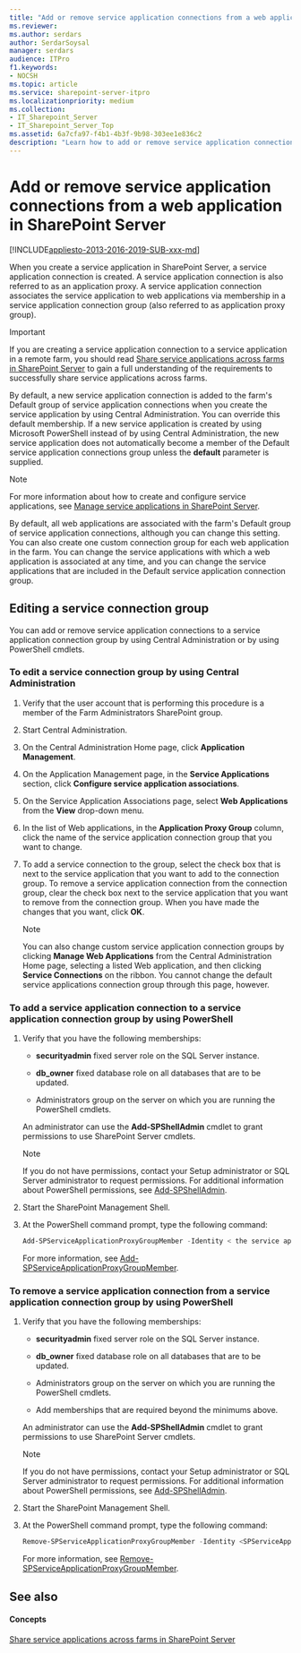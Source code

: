 ```yaml
---
title: "Add or remove service application connections from a web application in SharePoint Server"
ms.reviewer: 
ms.author: serdars
author: SerdarSoysal
manager: serdars
audience: ITPro
f1.keywords:
- NOCSH
ms.topic: article
ms.service: sharepoint-server-itpro
ms.localizationpriority: medium
ms.collection:
- IT_Sharepoint_Server
- IT_Sharepoint_Server_Top
ms.assetid: 6a7cfa97-f4b1-4b3f-9b98-303ee1e836c2
description: "Learn how to add or remove service application connections to a service application connection group in SharePoint Server."
---
```


# Add or remove service application connections from a web application in SharePoint Server

[!INCLUDE[appliesto-2013-2016-2019-SUB-xxx-md](../includes/appliesto-2013-2016-2019-SUB-xxx-md.md)]
  
When you create a service application in SharePoint Server, a service application connection is created. A service application connection is also referred to as an application proxy. A service application connection associates the service application to web applications via membership in a service application connection group (also referred to as application proxy group). 
  
> [!IMPORTANT]
> If you are creating a service application connection to a service application in a remote farm, you should read [Share service applications across farms in SharePoint Server](share-service-applications-across-farms.md) to gain a full understanding of the requirements to successfully share service applications across farms. 
  
By default, a new service application connection is added to the farm's Default group of service application connections when you create the service application by using Central Administration. You can override this default membership. If a new service application is created by using Microsoft PowerShell instead of by using Central Administration, the new service application does not automatically become a member of the Default service application connections group unless the **default** parameter is supplied. 
  
> [!NOTE]
> For more information about how to create and configure service applications, see [Manage service applications in SharePoint Server](service-application-management.md). 
  
By default, all web applications are associated with the farm's Default group of service application connections, although you can change this setting. You can also create one custom connection group for each web application in the farm. You can change the service applications with which a web application is associated at any time, and you can change the service applications that are included in the Default service application connection group.
  
## Editing a service connection group
<a name="Section2"> </a>

You can add or remove service application connections to a service application connection group by using Central Administration or by using PowerShell cmdlets.
  
### To edit a service connection group by using Central Administration

1. Verify that the user account that is performing this procedure is a member of the Farm Administrators SharePoint group.
    
2. Start Central Administration.
    
3. On the Central Administration Home page, click **Application Management**.
    
4. On the Application Management page, in the **Service Applications** section, click **Configure service application associations**. 
    
5. On the Service Application Associations page, select **Web Applications** from the **View** drop-down menu. 
    
6. In the list of Web applications, in the **Application Proxy Group** column, click the name of the service application connection group that you want to change. 
    
7. To add a service connection to the group, select the check box that is next to the service application that you want to add to the connection group. To remove a service application connection from the connection group, clear the check box next to the service application that you want to remove from the connection group. When you have made the changes that you want, click **OK**.
    
    > [!NOTE]
    > You can also change custom service application connection groups by clicking **Manage Web Applications** from the Central Administration Home page, selecting a listed Web application, and then clicking **Service Connections** on the ribbon. You cannot change the default service applications connection group through this page, however. 
  
### To add a service application connection to a service application connection group by using PowerShell

1. Verify that you have the following memberships:
    
   - **securityadmin** fixed server role on the SQL Server instance. 
    
   - **db_owner** fixed database role on all databases that are to be updated. 
    
   - Administrators group on the server on which you are running the PowerShell cmdlets.
    
   An administrator can use the **Add-SPShellAdmin** cmdlet to grant permissions to use SharePoint Server cmdlets. 
    
   > [!NOTE]
   > If you do not have permissions, contact your Setup administrator or SQL Server administrator to request permissions. For additional information about PowerShell permissions, see [Add-SPShellAdmin](/powershell/module/sharepoint-server/Add-SPShellAdmin?view=sharepoint-ps&preserve-view=true). 
  
2. Start the SharePoint Management Shell.
    
3. At the PowerShell command prompt, type the following command:
    
   ```powershell
   Add-SPServiceApplicationProxyGroupMember -Identity < the service application proxy group > -Member <members to add to the service application proxy group>
   ```

   For more information, see [Add-SPServiceApplicationProxyGroupMember](/powershell/module/sharepoint-server/Add-SPServiceApplicationProxyGroupMember?view=sharepoint-ps&preserve-view=true).
    
### To remove a service application connection from a service application connection group by using PowerShell

1. Verify that you have the following memberships:
    
   - **securityadmin** fixed server role on the SQL Server instance. 
    
   - **db_owner** fixed database role on all databases that are to be updated. 
    
   - Administrators group on the server on which you are running the PowerShell cmdlets.
    
   - Add memberships that are required beyond the minimums above.
    
   An administrator can use the **Add-SPShellAdmin** cmdlet to grant permissions to use SharePoint Server cmdlets. 
    
   > [!NOTE]
   > If you do not have permissions, contact your Setup administrator or SQL Server administrator to request permissions. For additional information about PowerShell permissions, see [Add-SPShellAdmin](/powershell/module/sharepoint-server/Add-SPShellAdmin?view=sharepoint-ps&preserve-view=true). 
  
2. Start the SharePoint Management Shell.
    
3. At the PowerShell command prompt, type the following command:
    
   ```powershell
   Remove-SPServiceApplicationProxyGroupMember -Identity <SPServiceApplicationProxyGroupPipeBind> -Member <SPServiceApplicationProxyPipeBind >
   ```

   For more information, see [Remove-SPServiceApplicationProxyGroupMember](/powershell/module/sharepoint-server/Remove-SPServiceApplicationProxyGroupMember?view=sharepoint-ps&preserve-view=true).
    
## See also
<a name="Section2"> </a>

#### Concepts

[Share service applications across farms in SharePoint Server](share-service-applications-across-farms.md)

